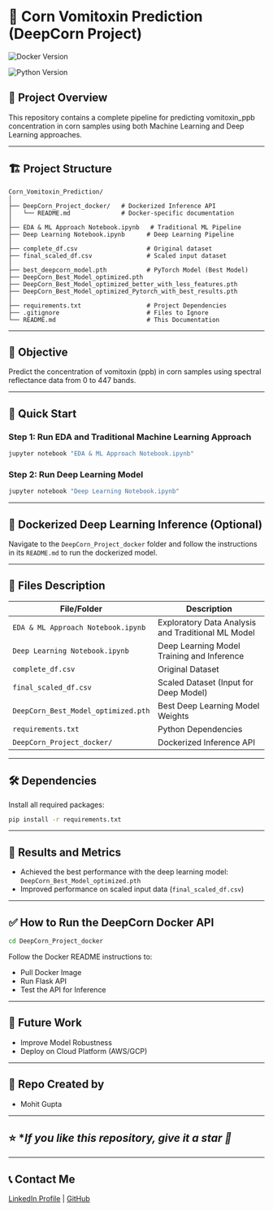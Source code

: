 # 🌽 Corn Vomitoxin Prediction (DeepCorn Project)

![Docker Version](https://img.shields.io/docker/v/mohit472/deepcorn_model?label=Docker%20Version)

![Python Version](https://img.shields.io/badge/python-3.12.4-blue)

## 📝 **Project Overview**
This repository contains a complete pipeline for predicting vomitoxin_ppb concentration in corn samples using both Machine Learning and Deep Learning approaches.

---

## 🏗️ **Project Structure**
```
Corn_Vomitoxin_Prediction/
│
├── DeepCorn_Project_docker/   # Dockerized Inference API
│   └── README.md              # Docker-specific documentation
│
├── EDA & ML Approach Notebook.ipynb   # Traditional ML Pipeline
├── Deep Learning Notebook.ipynb      # Deep Learning Pipeline
│
├── complete_df.csv                   # Original dataset
├── final_scaled_df.csv               # Scaled input dataset
│
├── best_deepcorn_model.pth           # PyTorch Model (Best Model)
├── DeepCorn_Best_Model_optimized.pth    
├── DeepCorn_Best_Model_optimized_better_with_less_features.pth
├── DeepCorn_Best_Model_optimized_Pytorch_with_best_results.pth
│
├── requirements.txt                  # Project Dependencies
├── .gitignore                        # Files to Ignore
└── README.md                         # This Documentation
```

---

## 🎯 **Objective**
Predict the concentration of vomitoxin (ppb) in corn samples using spectral reflectance data from 0 to 447 bands.

---

## 🚀 **Quick Start**

### Step 1: Run EDA and Traditional Machine Learning Approach
```bash
jupyter notebook "EDA & ML Approach Notebook.ipynb"
```

### Step 2: Run Deep Learning Model
```bash
jupyter notebook "Deep Learning Notebook.ipynb"
```

---

## 🐋 **Dockerized Deep Learning Inference (Optional)**

Navigate to the `DeepCorn_Project_docker` folder and follow the instructions in its `README.md` to run the dockerized model.

---

## 📂 **Files Description**

| File/Folder                 | Description                                      |
|-------------------|----------------------------------------------------|
| `EDA & ML Approach Notebook.ipynb` | Exploratory Data Analysis and Traditional ML Model |
| `Deep Learning Notebook.ipynb`    | Deep Learning Model Training and Inference |
| `complete_df.csv`             | Original Dataset |
| `final_scaled_df.csv`        | Scaled Dataset (Input for Deep Model) |
| `DeepCorn_Best_Model_optimized.pth` | Best Deep Learning Model Weights |
| `requirements.txt`         | Python Dependencies |
| `DeepCorn_Project_docker/`| Dockerized Inference API |

---

## 🛠️ **Dependencies**

Install all required packages:
```bash
pip install -r requirements.txt
```

---

## 🛑 **Results and Metrics**
- Achieved the best performance with the deep learning model: `DeepCorn_Best_Model_optimized.pth`
- Improved performance on scaled input data (`final_scaled_df.csv`)

---

## ✅ **How to Run the DeepCorn Docker API**

```bash
cd DeepCorn_Project_docker
```

Follow the Docker README instructions to:
- Pull Docker Image
- Run Flask API
- Test the API for Inference

---

## 🌟 **Future Work**
- Improve Model Robustness
- Deploy on Cloud Platform (AWS/GCP)

---

## 🌟 **Repo Created by**
- Mohit Gupta

---

## ⭐️ **If you like this repository, give it a star 🌟*

---

## 📞 **Contact Me**
[LinkedIn Profile](https://www.linkedin.com/in/mohitgupta012/) | [GitHub](https://github.com/MohitGupta0123)
